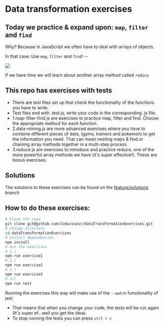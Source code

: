 # Data transformation exercises

## Today we practice & expand upon: `map`, `filter` and `find`

Why? Because in JavaScript we often have to deal with arrays of objects.

In that case: Use `map`, `filter` and `find`! --

![](https://media.giphy.com/media/iz0gAwkJzWg8g/giphy.gif)

If we have time we will learn about another array method called `reduce`.

## This repo has exercises with tests

- There are test files set up that check the functionality of the functions you have to write.
- Test files end with .test.js, write your code in the corresponding .js file.
- 1.map-filter-find.js are exercises to practice map, filter and find. Choose the appropriate method for each function.
- 2.data-mining.js are more advanced exercises where you have to combine different pieces of data, (gyms, trainers and pokemon) to get the information you need. That can mean nesting maps & find or chaining array methods together in a multi-step process.
- 3.reduce.js are exercises to introduce and practice reduce, one of the more powerful array methods we have (it's super effective!). These are bonus exercises.

## Solutions

The solutions to these exercises can be found on the [feature/solutions](https://github.com/Codaisseur/dataTransFormationExercises/tree/feature/solutions) branch

## How to do these exercises:

```bash
# Clone the repo
git clone git@github.com:Codaisseur/dataTransFormationExercises.git
# change directory
cd dataTransFormationExercises
# Install dependencies
npm install
# Run the exercises
# 1.)
npm run exercise1
# 2.)
npm run exercise2
# 3.)
npm run exercise3
# all
npm run test
```

Running the exercises this way will make use of the `--watch` functionality of jest.

- That means that when you change your code, the tests will be run again (It's super ef.. well you get the idea).
- To stop running the tests you can press `ctrl + c`
